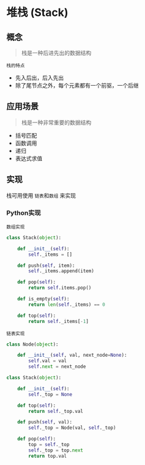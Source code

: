 # 堆栈 (Stack)

## 概念

> 栈是一种后进先出的数据结构

`栈的特点`

- 先入后出，后入先出
- 除了尾节点之外，每个元素都有一个前驱，一个后继

## 应用场景

> 栈是一种非常重要的数据结构

- 括号匹配
- 函数调用
- 递归
- 表达式求值


## 实现

栈可用使用 `链表`和`数组` 来实现

### Python实现

`数组实现`

```python
class Stack(object):

    def __init__(self):
        self._items = []

    def push(self, item):
        self._items.append(item)

    def pop(self):
        return self.items.pop()

    def is_empty(self):
        return len(self._items) == 0

    def top(self):
        return self._items[-1]
```

`链表实现`

```python
class Node(object):

    def __init__(self, val, next_node=None):
        self.val = val
        self.next = next_node

class Stack(object):

    def __init__(self):
        self._top = None

    def top(self):
        return self._top.val

    def push(self, val):
        self._top = Node(val, self._top)

    def pop(self):
        top = self._top
        self._top = top.next
        return top.val
```
